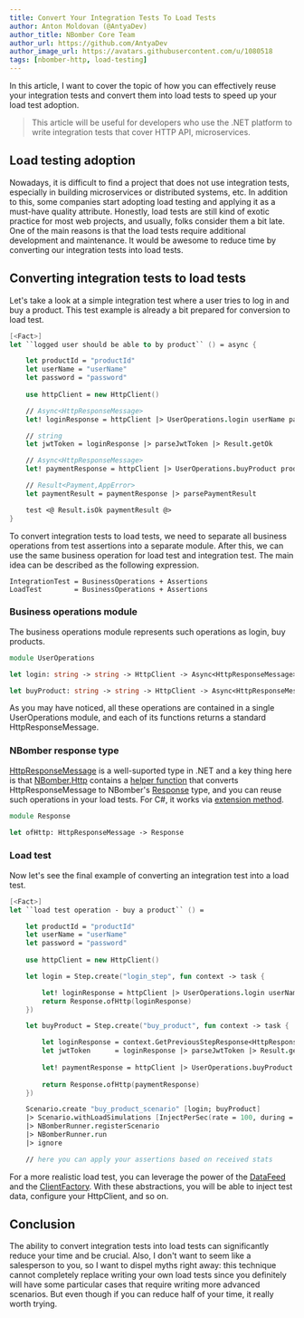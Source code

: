 ```yaml
---
title: Convert Your Integration Tests To Load Tests
author: Anton Moldovan (@AntyaDev)
author_title: NBomber Core Team
author_url: https://github.com/AntyaDev
author_image_url: https://avatars.githubusercontent.com/u/1080518
tags: [nbomber-http, load-testing]
---
```


In this article, I want to cover the topic of how you can effectively reuse your integration tests and convert them into load tests to speed up your load test adoption. 

> This article will be useful for developers who use the .NET platform to write integration tests that cover HTTP API, microservices.

## Load testing adoption

Nowadays, it is difficult to find a project that does not use integration tests, especially in building microservices or distributed systems, etc. In addition to this, some companies start adopting load testing and applying it as a must-have quality attribute. Honestly, load tests are still kind of exotic practice for most web projects, and usually, folks consider them a bit late. One of the main reasons is that the load tests require additional development and maintenance. It would be awesome to reduce time by converting our integration tests into load tests.

## Converting integration tests to load tests

Let's take a look at a simple integration test where a user tries to log in and buy a product. This test example is already a bit prepared for conversion to load test. 

```fsharp
[<Fact>]
let ``logged user should be able to by product`` () = async {

    let productId = "productId"
    let userName = "userName"
    let password = "password"
    
    use httpClient = new HttpClient()

    // Async<HttpResponseMessage>
    let! loginResponse = httpClient |> UserOperations.login userName password

    // string
    let jwtToken = loginResponse |> parseJwtToken |> Result.getOk

    // Async<HttpResponseMessage>
    let! paymentResponse = httpClient |> UserOperations.buyProduct productId jwtToken

    // Result<Payment,AppError>
    let paymentResult = paymentResponse |> parsePaymentResult

    test <@ Result.isOk paymentResult @>
}
```

To convert integration tests to load tests, we need to separate all business operations from test assertions into a separate module. After this, we can use the same business operation for load test and integration test. The main idea can be described as the following expression.

```
IntegrationTest = BusinessOperations + Assertions
LoadTest        = BusinessOperations + Assertions
```

### Business operations module

The business operations module represents such operations as login, buy products. 

```fsharp
module UserOperations

let login: string -> string -> HttpClient -> Async<HttpResponseMessage>

let buyProduct: string -> string -> HttpClient -> Async<HttpResponseMessage>
```

As you may have noticed, all these operations are contained in a single UserOperations module, and each of its functions returns a standard HttpResponseMessage. 

### NBomber response type

[HttpResponseMessage](https://docs.microsoft.com/en-us/dotnet/api/system.net.http.httpresponsemessage?view=net-5.0) is a well-suported type in .NET and a key thing here is that [NBomber.Http](https://github.com/PragmaticFlow/NBomber.Http) contains a [helper function](https://github.com/PragmaticFlow/NBomber.Http/blob/dev/src/NBomber.Http/Api/FSharp.fs#L24) that converts HttpResponseMessage to NBomber's [Response](https://github.com/PragmaticFlow/NBomber/blob/dev/src/NBomber/Contracts/Contracts.fs#L17) type, and you can reuse such operations in your load tests. For C#, it works via [extension method](https://github.com/PragmaticFlow/NBomber.Http/blob/dev/src/NBomber.Http/Api/CSharp.fs#L44).

```fsharp
module Response

let ofHttp: HttpResponseMessage -> Response
```

### Load test

Now let's see the final example of converting an integration test into a load test.

```fsharp
[<Fact>]
let ``load test operation - buy a product`` () = 

    let productId = "productId"
    let userName = "userName"
    let password = "password"
    
    use httpClient = new HttpClient()

    let login = Step.create("login_step", fun context -> task {

        let! loginResponse = httpClient |> UserOperations.login userName password        
        return Response.ofHttp(loginResponse)
    })

    let buyProduct = Step.create("buy_product", fun context -> task {

        let loginResponse = context.GetPreviousStepResponse<HttpResponseMessage>()
        let jwtToken      = loginResponse |> parseJwtToken |> Result.getOk        
        
        let! paymentResponse = httpClient |> UserOperations.buyProduct productId jwtToken        
        
        return Response.ofHttp(paymentResponse)
    })

    Scenario.create "buy_product_scenario" [login; buyProduct]
    |> Scenario.withLoadSimulations [InjectPerSec(rate = 100, during = minutes 5)]
    |> NBomberRunner.registerScenario
    |> NBomberRunner.run
    |> ignore

    // here you can apply your assertions based on received stats
```

For a more realistic load test, you can leverage the power of the [DataFeed](https://nbomber.com/docs/general-concepts#datafeed) and the [ClientFactory](https://nbomber.com/docs/general-concepts#clientfactory). With these abstractions, you will be able to inject test data, configure your HttpClient, and so on.

## Conclusion

The ability to convert integration tests into load tests can significantly reduce your time and be crucial. Also, I don't want to seem like a salesperson to you, so I want to dispel myths right away: this technique cannot completely replace writing your own load tests since you definitely will have some particular cases that require writing more advanced scenarios. But even though if you can reduce half of your time, it really worth trying.